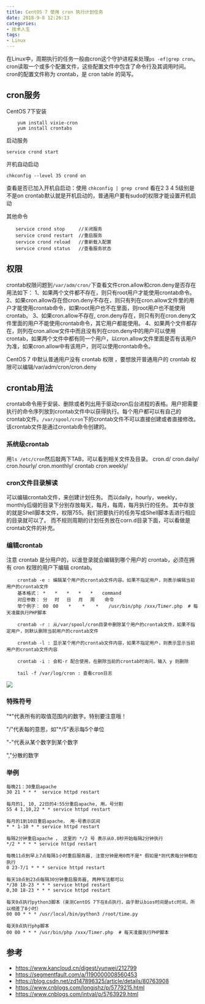 ```yaml
---
title: CentOS 7 使用 cron 执行计划任务
date: 2018-9-8 12:26:13
categories:
- 技术人生
tags:
- Linux
---
```


在Linux中，周期执行的任务一般由cron这个守护进程来处理`ps -ef|grep cron`。cron读取一个或多个配置文件，这些配置文件中包含了命令行及其调用时间。cron的配置文件称为 crontab，是 cron table 的简写。

<!-- more -->

## cron服务

CentOS 7下安装
```
    yum install vixie-cron
    yum install crontabs
```
启动服务
```
service crond start
```

开机自动启动
```
chkconfig --level 35 crond on
```

查看是否已加入开机自启动：使用 `chkconfig | grep crond` 看在2 3 4 5级别是不是on
crontab默认就是开机启动的，普通用户要有sudo的权限才能设置开机启动

其他命令
```
　　service crond stop     //关闭服务
　　service crond restart  //重启服务
　　service crond reload   //重新载入配置
　　service crond status   //查看服务状态
```

## 权限

crontab权限问题到`/var/adm/cron/`下查看文件cron.allow和cron.deny是否存在
用法如下：
1、如果两个文件都不存在，则只有root用户才能使用crontab命令。
2、如果cron.allow存在但cron.deny不存在，则只有列在cron.allow文件里的用户才能使用crontab命令，如果root用户也不在里面，则root用户也不能使用crontab。
3、如果cron.allow不存在, cron.deny存在，则只有列在cron.deny文件里面的用户不能使用crontab命令，其它用户都能使用。
4、如果两个文件都存在，则列在cron.allow文件中而且没有列在cron.deny中的用户可以使用crontab，如果两个文件中都有同一个用户，以cron.allow文件里面是否有该用户为准，如果cron.allow中有该用户，则可以使用crontab命令。

CentOS 7 中默认普通用户没有 crontab 权限 ，要想放开普通用户的 crontab 权限可以编辑/var/adm/cron/cron.deny

## crontab用法

crontab命令用于安装、删除或者列出用于驱动cron后台进程的表格。用户把需要执行的命令序列放到crontab文件中以获得执行。每个用户都可以有自己的crontab文件。`/var/spool/cron`下的crontab文件不可以直接创建或者直接修改。该crontab文件是通过crontab命令创建的。

### 系统级crontab

用`ls /etc/cron`然后敲两下TAB，可以看到相关文件及目录。
cron.d/     cron.daily/   cron.hourly/  cron.monthly/ crontab   cron.weekly/

### cron文件目录解读

可以编辑crontab文件，来创建计划任务。
而以daily，hourly，weekly，monthly后缀的目录下分别存放每天，每月，每周，每月执行的任务。
其中存放的就是Shell脚本文件，权限755。我们把要执行的任务写成Shell脚本丢进行相应的目录就可以了。
而不规则周期的计划任务放在corn.d目录下面，可以看做是crontab文件的补充。

### 编辑crontab

注意 crontab 是分用户的，以谁登录就会编辑到哪个用户的 crontab，必须在拥有 cron 权限的用户下编辑 crontab。

```
    crontab -e : 编辑某个用户的crontab文件内容。如果不指定用户，则表示编辑当前用户的crontab文件
    基本格式： *　　*　　*　　*　　*　　command
    对应参数： 分　 时　 日　 月　 周　  命令
    举个例子： 00　00　  *    *    *　  /usr/bin/php /xxx/Timer.php  # 每天凌晨执行PHP脚本

    crontab -r : 从/var/spool/cron目录中删除某个用户的crontab文件，如果不指定用户，则默认删除当前用户的crontab文件

    crontab -l : 显示某个用户的crontab文件内容，如果不指定用户，则表示显示当前用户的crontab文件内容

    crontab -i : 会和-r 配合使用，在删除当前的crontab时询问，输入 y 则删除

    tail -f /var/log/cron : 查看cron日志
```

![](http://changingfond.oss-cn-hangzhou.aliyuncs.com/18-9-8/3612810444.png)

### 特殊符号

"*"代表所有的取值范围内的数字。特别要注意哦！

"/"代表每的意思，如"*/5"表示每5个单位

"-"代表从某个数字到某个数字

","分散的数字

### 举例

```
每晚21：30重启apache
30 21 * * *  service httpd restart

每月的1, 10, 22日的4:55分重启apache, 用，号分割
55 4 1,10,22 * * service httpd restart

每月的1到10日重启apache， 用-号表示区间
* * 1-10 * * service httpd restart

每隔2分钟重启apache ， 这里的 */2 号 表示从0.0秒开始每隔2分钟执行
*/2 * * * * service httpd restart

每晚11点到早上7点每隔1小时重启服务器, 注意分钟是用0而不是* 假如是*则代表每分钟都在执行
0 23-7/1 * * * service httpd restart

每天18点到23点每隔30分钟重启服务器, 两种写法都可以
*/30 18-23 * * * service httpd restart
0,30 18-23 * * * service httpd restart

每天0点执行python3脚本（亲测CentOS 7下在8点执行，由于默认bios时间是utc时间，所以相差了8小时）
00 00 * * * /usr/local/bin/python3 /root/time.py

每天0点执行php脚本
00 00 * * * /usr/bin/php /xxx/Timer.php  # 每天凌晨执行PHP脚本

```

## 参考

- https://www.kancloud.cn/digest/yunwei/212799
- https://segmentfault.com/a/1190000008560453
- https://blog.csdn.net/zd147896325/article/details/80763908
- https://www.cnblogs.com/longjshz/p/5779215.html
- https://www.cnblogs.com/intval/p/5763929.html
